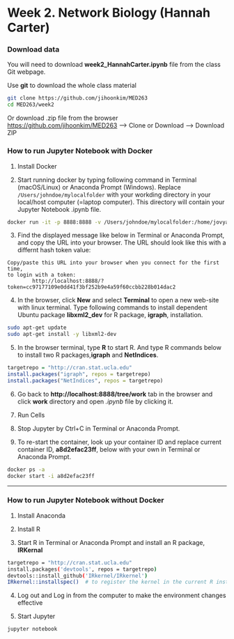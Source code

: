 # Week 2. Network Biology (Hannah Carter)

### Download data
You will need to download **week2_HannahCarter.ipynb** file from the class Git webpage.

Use **git** to download the whole class material
```bash
git clone https://github.com/jihoonkim/MED263
cd MED263/week2
```

Or download .zip file from the browser
https://github.com/jihoonkim/MED263
--> Clone or Download
--> Download ZIP


### How to run Jupyter Notebook with Docker

1. Install Docker

2. Start running docker by typing following command in Terminal (macOS/Linux) or Anaconda Prompt (Windows). Replace `/Users/johndoe/mylocalfolder` with your workding directory in your local/host computer (=laptop computer). This directory will contain your Jupyter Notebook .ipynb file.
```bash
docker run -it -p 8888:8888 -v /Users/johndoe/mylocalfolder:/home/jovyan/work --user root -e NB_UID=1000 -e GRANT_SUDO=yes jupyter/r-notebook
```

3. Find the displayed message like below in Terminal or Anaconda Prompt, and copy the URL into your browser. The URL should look like this with a differnt hash token value:
```
Copy/paste this URL into your browser when you connect for the first time,
to login with a token:
        http://localhost:8888/?token=cc97177109e0dd41f3bf252b9e4a59f60ccbb228b014dac2
```

4. In the browser, click **New** and select **Terminal** to open a new web-site with linux terminal.
Type following commands to install dependent Ubuntu package **libxml2_dev** for R package, **igraph**, installation.
```bash
sudo apt-get update
sudo apt-get install -y libxml2-dev
```

5. In the browser terminal, type **R** to start R. And type R commands below to install two R packages,**igraph** and **NetIndices**.
```r
targetrepo = "http://cran.stat.ucla.edu"
install.packages("igraph", repos = targetrepo)
install.packages("NetIndices", repos = targetrepo)
```

6. Go back to **http://localhost:8888/tree/work** tab in the browser and  click **work** directory and open *.ipynb* file by clicking it.

7. Run Cells

8. Stop Jupyter by Ctrl+C in Terminal or Anaconda Prompt.

9. To re-start the container, look up your container ID and replace current container ID, **a8d2efac23ff**, below with your own in Terminal or Anaconda Prompt.
```bash
docker ps -a
docker start -i a8d2efac23ff
```

---


### How to run Jupyter Notebook without Docker

1. Install Anaconda

2. Install R

3. Start R in Terminal or Anaconda Prompt and install an R package, **IRKernal**
```bash
targetrepo = "http://cran.stat.ucla.edu"
install.packages('devtools', repos = targetrepo)
devtools::install_github('IRkernel/IRkernel')
IRkernel::installspec()  # to register the kernel in the current R installation
```

4. Log out and Log in from the computer to make the environment changes effective

5. Start Jupyter
```bash
jupyter notebook
```